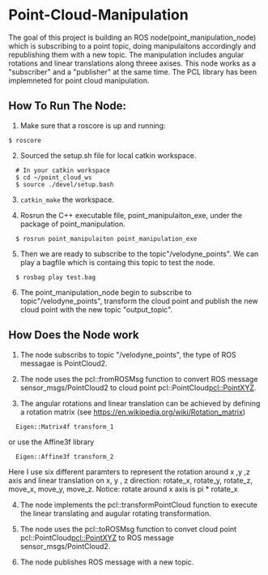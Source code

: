 # Point-Cloud-Manipulation
The goal of this project is building an ROS node(point_manipulation_node) which is subscribing to a point topic, doing manipulaitons accordingly and republishing them with a new topic.
The manipulation includes angular rotations and linear translations along threee axises.
This node works as a "subscriber" and a "publisher" at the same time. The PCL library has been implemneted for point cloud manipulation. 

## How To Run The Node:

1. Make sure that a roscore is up and running:
```
$ roscore
```
2. Sourced the setup.sh file for local catkin workspace. 
```
  # In your catkin workspace
  $ cd ~/point_cloud_ws
  $ source ./devel/setup.bash
```
3. ```catkin_make``` the workspace.  

4. Rosrun the C++ executable file, point_manipulaiton_exe, under the package of point_manipulation.
```
  $ rosrun point_manipulaiton point_manipulation_exe
```
5. Then we are ready to subscribe to the topic"/velodyne_points". We can play a bagfile which is containg this topic to test the node.
```
  $ rosbag play test.bag
```
6. The point_manipulation_node begin to subscribe to topic"/velodyne_points", transform the cloud point
and publish the new cloud point with the new topic "output_topic". 


## How Does the Node work
1. The node subscribs to topic "/velodyne_points", the type of ROS messagae is PointCloud2. 

2. The node uses the pcl::fromROSMsg function to convert ROS message sensor_msgs/PointCloud2 to cloud point pcl::PointCloud<pcl::PointXYZ>.  

3. The angular rotations and linear translation can be achieved by defining a rotation matrix (see https://en.wikipedia.org/wiki/Rotation_matrix) 
```
  Eigen::Matrix4f transform_1
```
  or use the Affine3f library
```
  Eigen::Affine3f transform_2
```
  Here I use six different paramters to represent the rotation around x ,y ,z axis and linear translation on x, y , z direction: 
  rotate_x, rotate_y, rotate_z, move_x, move_y, move_z. 
  Notice: rotate around x axis is  pi * rotate_x
  
4. The node implements the pcl::transformPointCloud function to execute the linear translating and augular rotating transformation.

5. The node uses the pcl::toROSMsg function to convet cloud point pcl::PointCloud<pcl::PointXYZ> to ROS message sensor_msgs/PointCloud2.

6. The node publishes ROS message with a new topic. 


